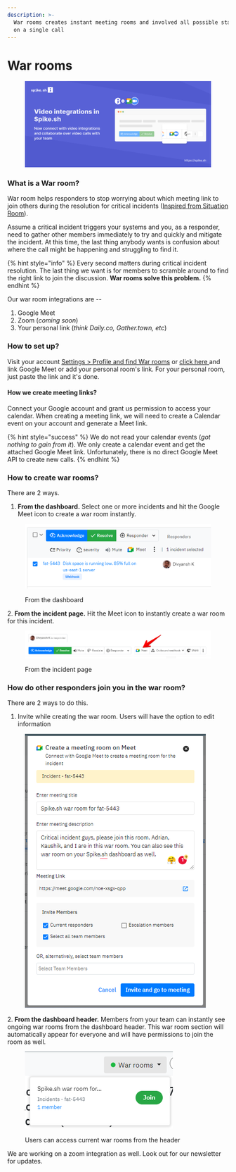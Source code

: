 ```yaml
---
description: >-
  War rooms creates instant meeting rooms and involved all possible stakeholders
  on a single call
---
```


# War rooms

<figure><img src="../.gitbook/assets/Video integrations.png" alt=""><figcaption></figcaption></figure>

### What is a War room?

War room helps responders to stop worrying about which meeting link to join others during the  resolution for critical incidents ([Inspired from Situation Room](https://en.wikipedia.org/wiki/Situation\_Room\_\(photograph\))).&#x20;

Assume a critical incident triggers your systems and you, as a responder, need to gather other members immediately to try and quickly and mitigate the incident. At this time, the last thing anybody wants is confusion about where the call might be happening and struggling to find it.&#x20;

{% hint style="info" %}
Every second matters during critical incident resolution. The last thing we want is for members to scramble around to find the right link to join the discussion. **War rooms solve this problem.**
{% endhint %}

Our war room integrations are --

1. Google Meet
2. Zoom (_coming soon_)
3. Your personal link (_think Daily.co, Gather.town, etc_)

### How to set up?

Visit your account [Settings > Profile and find War rooms](https://app.spike.sh/settings/personal-alerts#video-conferencing-block) or [click here ](https://app.spike.sh/settings#video-conferencing-block)and link Google Meet or add your personal room's link. For your personal room, just paste the link and it's done.

#### How we create meeting links?

Connect your Google account and grant us permission to access your calendar. When creating a meeting link, we will need to create a Calendar event on your account and generate a Meet link.&#x20;

{% hint style="success" %}
We do not read your calendar events (_got nothing to gain from it_). We only create a calendar event and get the attached Google Meet link. Unfortunately, there is no direct Google Meet API to create new calls.
{% endhint %}

### How to create war rooms?

There are 2 ways.

1. **From the dashboard.** Select one or more incidents and hit the Google Meet icon to create a war room instantly.

<figure><img src="../.gitbook/assets/image (2).png" alt=""><figcaption><p>From the dashboard</p></figcaption></figure>

2\. **From the incident page.** Hit the Meet icon to instantly create a war room for this incident.

<figure><img src="../.gitbook/assets/meet-2.png" alt=""><figcaption><p>From the incident page</p></figcaption></figure>

### How do other responders join you in the war room?

There are 2 ways to do this.&#x20;

1. Invite while creating the war room. Users will have the option to edit information

&#x20;   &#x20;

<figure><img src="../.gitbook/assets/image (3).png" alt=""><figcaption></figcaption></figure>

2\. **From the dashboard header.** Members from your team can instantly see ongoing war rooms from the dashboard header. This war room section will automatically appear for everyone and will have permissions to join the room as well.

<figure><img src="../.gitbook/assets/image (9).png" alt=""><figcaption><p>Users can access current war rooms from the header</p></figcaption></figure>



We are working on a zoom integration as well. Look out for our newsletter for updates.



